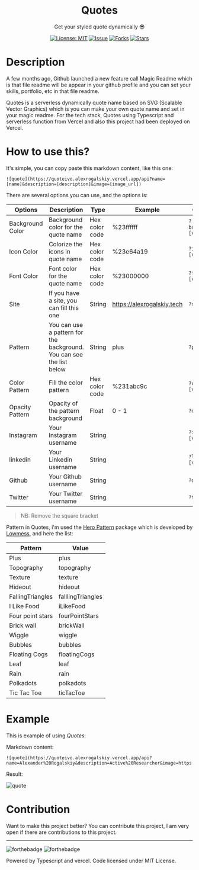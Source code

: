 <div align="center">
<h1>Quotes</h1>

<p>Get your styled quote dynamically 😎</p>

[![License: MIT](https://img.shields.io/badge/License-MIT-yellow.svg)](https://raw.githubusercontent.com/alexrogalskiy/cards/main/LICENSE?token=AH44ZFH7IF2KSEDK7LSIW3C7YOFYC)
[![Issue](https://img.shields.io/github/issues/alexrogalskiy/quotes)](https://img.shields.io/github/issues/alexrogalskiy/quotes)
[![Forks](https://img.shields.io/github/forks/alexrogalskiy/quotes)](https://img.shields.io/github/forks/alexrogalskiy/quotes)
[![Stars](https://img.shields.io/github/stars/alexrogalskiy/quotes)](https://img.shields.io/github/stars/alexrogalskiy/quotes)

</div>

# Description
A few months ago, Github launched a new feature call Magic Readme which is that file readme will be appear in your github profile and you can set your skills, portfolio, etc in that file readme.

Quotes is a serverless dynamically quote name based on SVG (Scalable Vector Graphics) which is you can make your own quote name and set in your magic readme. For the tech stack, Quotes using Typescript and serverless function from Vercel and also this project had been deployed on Vercel.

# How to use this?
It's simple, you can copy paste this markdown content, like this one:

```
![quote](https://quoteivo.alexrogalskiy.vercel.app/api?name=[name]&description=[description]&image=[image_url])
```
There are several options you can use, and the options is:

|  Options  | Description |   Type     | Example | Query Params | 
|---------- | ---------- | ------- | ----------- | ------------ |
| Background Color | Background color for the quote name | Hex color code | %23ffffff | ```?backgroundColor=[value]``` |
| Icon Color | Colorize the icons in quote name | Hex color code | %23e64a19 | ```?iconColor=[value]``` |
| Font Color | Font color for the quote name | Hex color code | %23000000 | ```?fontColor=[value]``` |
| Site | If you have a site, you can fill this one | String | https://alexrogalskiy.tech | ```?site=[value]``` |
| Pattern | You can use a pattern for the background. You can see the list below | String | plus | ```?pattern=[value]``` |
| Color Pattern | Fill the color pattern | Hex color code | %231abc9c | ```?colorPattern=[value]``` |
| Opacity Pattern | Opacity of the pattern background | Float | 0 - 1 | ```?opacity=[value]``` |
| Instagram | Your Instagram username | String | <account> | ```?instagram=[value]``` |
| linkedin | Your Linkedin username | String | <account> | ```?linkedin=[value]``` |
| Github | Your Github username | String | <account> | ```?github=[value]``` |
| Twitter | Your Twitter username | String | <account> | ```?twitter=[value]``` |

> NB: Remove the square bracket

Pattern in Quotes, i'm used the [Hero Pattern](https://github.com/lowmess/hero-patterns) package which is developed by [Lowmess](https://github.com/lowmess/), and here the list: 

| Pattern | Value | 
| -------- | ---- |
| Plus | plus |
| Topography | topography |
| Texture | texture |
| Hideout | hideout |
| FallingTriangles | falllingTriangles |
| I Like Food | iLikeFood |
| Four point stars | fourPointStars |
| Brick wall | brickWall |
| Wiggle | wiggle |
| Bubbles | bubbles |
| Floating Cogs | floatingCogs |
| Leaf | leaf |
| Rain | rain |
| Polkadots | polkadots |
| Tic Tac Toe | ticTacToe |

# Example
This is example of using *Quotes*:

Markdown content: 

```
![quote](https://quoteivo.alexrogalskiy.vercel.app/api?name=Alexander%20Rogalskiy&description=Active%20Researcher&image=https://avatars3.githubusercontent.com/u/3901898&backgroundColor=%23FFFFFF&github=alexrogalskiy&pattern=bubbles&opacity=0.4&colorPattern=%23FFE0E9&fontColor=%230A83DC)
```

Result:

![quote](https://quoteivo.alexrogalskiy.vercel.app/api?name=Alexander%20Rogalskiy&description=Active%20Researcher&image=https://avatars3.githubusercontent.com/u/3901898&backgroundColor=%23FFFFFF&github=alexrogalskiy&pattern=bubbles&opacity=0.4&colorPattern=%23FFE0E9&fontColor=%230A83DC)

# Contribution
Want to make this project better? You can contribute this project, I am very open if there are contributions to this project.

---
![forthebadge](https://forthebadge.com/images/badges/built-with-love.svg)
![forthebadge](https://forthebadge.com/images/badges/made-with-typescript.svg)

Powered by Typescript and vercel. Code licensed under MIT License.
